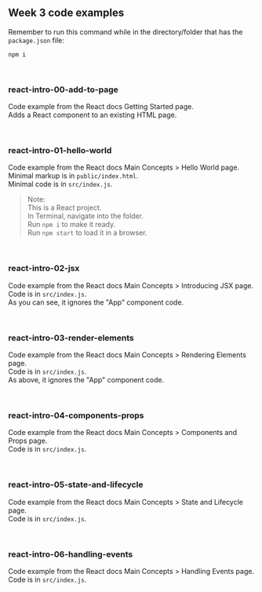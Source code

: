 ## Week 3 code examples

Remember to run this command while in the directory/folder that has the `package.json` file:

```
npm i
```

<br>

### react-intro-00-add-to-page

Code example from the React docs Getting Started page.  
Adds a React component to an existing HTML page.  

<br>

### react-intro-01-hello-world

Code example from the React docs Main Concepts > Hello World page.  
Minimal markup is in `public/index.html`.  
Minimal code is in `src/index.js`.  

> Note:  
> This is a React project.  
> In Terminal, navigate into the folder.  
> Run `npm i` to make it ready.  
> Run `npm start` to load it in a browser.

<br>

### react-intro-02-jsx

Code example from the React docs Main Concepts > Introducing JSX page.  
Code is in `src/index.js`.  
As you can see, it ignores the "App" component code.  

<br>

### react-intro-03-render-elements

Code example from the React docs Main Concepts > Rendering Elements page.  
Code is in `src/index.js`.  
As above, it ignores the "App" component code.  

<br>

### react-intro-04-components-props

Code example from the React docs Main Concepts > Components and Props page.  
Code is in `src/index.js`.  

<br>

### react-intro-05-state-and-lifecycle

Code example from the React docs Main Concepts > State and Lifecycle page.  
Code is in `src/index.js`.  

<br>

### react-intro-06-handling-events

Code example from the React docs Main Concepts > Handling Events page.  
Code is in `src/index.js`.  

<br>

